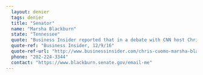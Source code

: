 ```yaml
---
  layout: denier
  tags: denier
  title: "Senator"
  name: "Marsha Blackburn"
  state: "Tennessee"
  quote: "Business Insider reported that in a debate with CNN host Chris Cuomo, then-Rep. Blackburn said: “Of course you can be a believer in clean air and clean water and realize that when you work at global warming or climate change, as it is now popularly called, that it is cyclical and you have to look at it in terms of centuries, not in terms of decades ... And the science around that is not a settled science.”"
  quote-ref: "Business Insider, 12/9/16"
  quote-ref-url: "http://www.businessinsider.com/chris-cuomo-marsha-blackburn-climate-change-2016-12"
  phone: "202-224-3344"
  contact: "https://www.blackburn.senate.gov/email-me"
---
```

